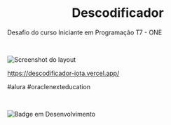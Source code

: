 <h1 align="center"> Descodificador </h1>

<p>Desafio do curso Iniciante em Programação T7 - ONE</p>
<br>

![Screenshot do layout](https://github.com/user-attachments/assets/806f0ba9-bcb2-4f12-996f-cf990ee487ab)

https://descodificador-iota.vercel.app/

<p>#alura #oraclenexteducation </p><br>


![Badge em Desenvolvimento](http://img.shields.io/static/v1?label=STATUS&message=EM%20DESENVOLVIMENTO&color=GREEN&style=for-the-badge)
